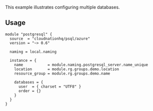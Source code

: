 This example illustrates configuring multiple databases.

## Usage

```hcl
module "postgresql" {
  source  = "cloudnationhq/psql/azure"
  version = "~> 0.6"

  naming = local.naming

  instance = {
    name           = module.naming.postgresql_server.name_unique
    location       = module.rg.groups.demo.location
    resource_group = module.rg.groups.demo.name

    databases = {
      user  = { charset = "UTF8" }
      order = {}
    }
  }
}
```
